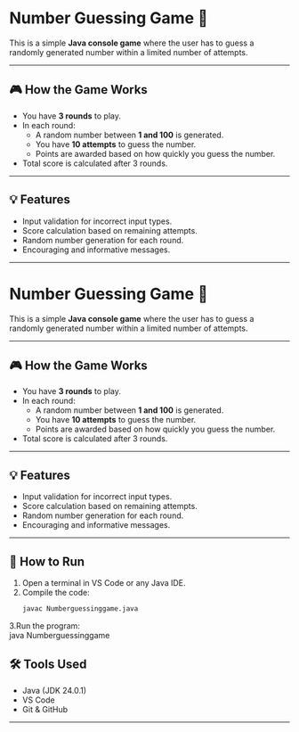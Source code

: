 # Number Guessing Game 🎯

This is a simple **Java console game** where the user has to guess a randomly generated number within a limited number of attempts.

---

## 🎮 How the Game Works

- You have **3 rounds** to play.
- In each round:
  - A random number between **1 and 100** is generated.
  - You have **10 attempts** to guess the number.
  - Points are awarded based on how quickly you guess the number.
- Total score is calculated after 3 rounds.

---

## 💡 Features

- Input validation for incorrect input types.
- Score calculation based on remaining attempts.
- Random number generation for each round.
- Encouraging and informative messages.

---
# Number Guessing Game 🎯

This is a simple **Java console game** where the user has to guess a randomly generated number within a limited number of attempts.

---

## 🎮 How the Game Works

- You have **3 rounds** to play.
- In each round:
  - A random number between **1 and 100** is generated.
  - You have **10 attempts** to guess the number.
  - Points are awarded based on how quickly you guess the number.
- Total score is calculated after 3 rounds.

---

## 💡 Features

- Input validation for incorrect input types.
- Score calculation based on remaining attempts.
- Random number generation for each round.
- Encouraging and informative messages.

---

## 📌 How to Run

1. Open a terminal in VS Code or any Java IDE.
2. Compile the code:
   ```bash
   javac Numberguessinggame.java
3.Run the program:   
java Numberguessinggame

## 🛠 Tools Used

- Java (JDK 24.0.1)
- VS Code 
- Git & GitHub

---




















